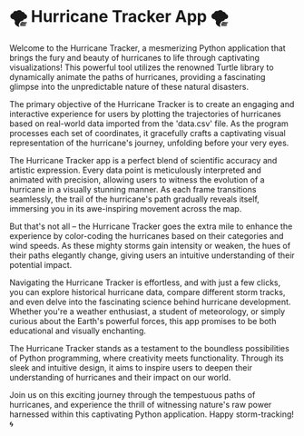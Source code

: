 # 🌪️ Hurricane Tracker App 🌪️

Welcome to the Hurricane Tracker, a mesmerizing Python application that brings the fury and beauty of hurricanes to life through captivating visualizations! This powerful tool utilizes the renowned Turtle library to dynamically animate the paths of hurricanes, providing a fascinating glimpse into the unpredictable nature of these natural disasters.

The primary objective of the Hurricane Tracker is to create an engaging and interactive experience for users by plotting the trajectories of hurricanes based on real-world data imported from the 'data.csv' file. As the program processes each set of coordinates, it gracefully crafts a captivating visual representation of the hurricane's journey, unfolding before your very eyes.

The Hurricane Tracker app is a perfect blend of scientific accuracy and artistic expression. Every data point is meticulously interpreted and animated with precision, allowing users to witness the evolution of a hurricane in a visually stunning manner. As each frame transitions seamlessly, the trail of the hurricane's path gradually reveals itself, immersing you in its awe-inspiring movement across the map.

But that's not all – the Hurricane Tracker goes the extra mile to enhance the experience by color-coding the hurricanes based on their categories and wind speeds. As these mighty storms gain intensity or weaken, the hues of their paths elegantly change, giving users an intuitive understanding of their potential impact.

Navigating the Hurricane Tracker is effortless, and with just a few clicks, you can explore historical hurricane data, compare different storm tracks, and even delve into the fascinating science behind hurricane development. Whether you're a weather enthusiast, a student of meteorology, or simply curious about the Earth's powerful forces, this app promises to be both educational and visually enchanting.

The Hurricane Tracker stands as a testament to the boundless possibilities of Python programming, where creativity meets functionality. Through its sleek and intuitive design, it aims to inspire users to deepen their understanding of hurricanes and their impact on our world.

Join us on this exciting journey through the tempestuous paths of hurricanes, and experience the thrill of witnessing nature's raw power harnessed within this captivating Python application. Happy storm-tracking! 🌀




